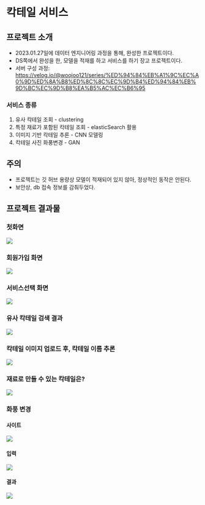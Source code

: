 # 칵테일 서비스

## 프로젝트 소개
- 2023.01.27일에 데이터 엔지니어링 과정을 통해, 완성한 프로젝트이다.
- DS쪽에서 완성을 한, 모델을 적재를 하고 서비스를 하기 장고 프로젝트이다.
- 서버 구성 과정: https://velog.io/@woojoo121/series/%ED%94%84%EB%A1%9C%EC%A0%9D%ED%8A%B8%ED%8C%8C%EC%9D%B4%ED%94%84%EB%9D%BC%EC%9D%B8%EA%B5%AC%EC%B6%95


### 서비스 종류

1. 유사 칵테일 조회 - clustering
2. 특정 재료가 포함된 칵테일 조회 - elasticSearch 활용
3. 이미지 기반 칵테일 추론 - CNN 모델링
4. 칵테일 사진 화풍변경 - GAN



## 주의
- 프로젝트는 깃 허브 용량상 모델이 적재되어 있지 않아, 정상적인 동작은 안된다.
- 보안상, db 접속 정보를 감춰두었다.

## 프로젝트 결과물

### 첫화면

<img src = "readme/첫화면.png">

### 회원가입 화면

<img src = "readme/회원가입화면.png">

### 서비스선택 화면

<img src = "readme/서비스선택화면.png">

### 유사 칵테일 검색 결과

<img src = "readme/bluehawaii 검색결과.png">

### 칵테일 이미지 업로드 후, 칵테일 이름 추론

<img src = "readme/파일업로드 결과.png">

### 재료로 만들 수 있는 칵테일은?

<img src = "readme/wineVodka.png">

### 화풍 변경

#### 사이트

<img src = "readme/화풍변경클릭후.png">

#### 입력

<img src = "readme/margarita.jpeg">

#### 결과

<img src = "readme/jwjinn@gmail.com (5).png">

